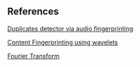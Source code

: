 References
----------

[Duplicates detector via audio fingerprinting](http://www.codeproject.com/Articles/206507/Duplicates-detector-via-audio-fingerprinting)

[Content Fingerprinting using wavelets](http://www.nhchau.com/files/cvmp_BalujaCovell.A4color.pdf)

[Fourier Transform](http://www.relisoft.com/Science/Physics/sampling.html)
